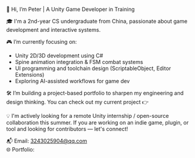 👋 Hi, I’m Peter | A Unity Game Developer in Training

🎓 I'm a 2nd-year CS undergraduate from China, passionate about game development and interactive systems.

🎮 I’m currently focusing on:
- Unity 2D/3D development using C#
- Spine animation integration & FSM combat systems
- UI programming and toolchain design (ScriptableObject, Editor Extensions)
- Exploring AI-assisted workflows for game dev

🛠️ I’m building a project-based portfolio to sharpen my engineering and design thinking.
You can check out my current project 👉

💡 I'm actively looking for a remote Unity internship / open-source collaboration this summer. If you are working on an indie game, plugin, or tool and looking for contributors — let's connect!

📬 Email: 3243025904@qq.com  
🌐 Portfolio: 
